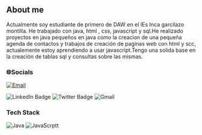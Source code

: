 
<!--
**JesusMadridPerez/JesusMadridPerez** is a ✨ _special_ ✨ repository because its `README.md` (this file) appears on your GitHub profile.

Here are some ideas to get you started:

- 🔭 I’m currently working on ...
- 🌱 I’m currently learning ...
- 👯 I’m looking to collaborate on ...
- 🤔 I’m looking for help with ...
- 💬 Ask me about ...
- 📫 How to reach me: ...
- 😄 Pronouns: ...
- ⚡ Fun fact: ...
-->

## About me
Actualmente soy estudiante de primero de DAW en el IEs Inca garcilazo montilla. He trabajado con java, html , css, javascript y sql.He realizado proyectos en java pequeños en java como la creacion de una pequeña agenda de contactos y trabajos de creación de paginas web con html y scc, actualemente estoy aprendiendo a usar javascript.Tengo una solida base en la creación de tablas sql y consultas sobre las mismas.

### 🌐Socials
[![Email](https://img.shields.io/badge/Email-EA4335?style=flat&logo=gmail&logoColor=white)](mailto:davidsanchezmoreno2103@ejemplo.com)

<div id="badges">
  <a href="»mailto:jmadridperez588@gmail.com">
    <a href="mailto:jmadridperez588@gmail.com"><a/>
  <img src="https://img.shields.io/badge/LinkedIn-blue?style=for-the-badge&logo=linkedin&logoColor=white" alt="LinkedIn Badge"/>
  
  <img src="https://img.shields.io/badge/Twitter-blue?style=for-the-badge&logo=twitter&logoColor=white" alt="Twitter Badge"/>
  <img src="https://img.shields.io/badge/Gmail-D14836?style=for-the-badge&logo=gmail&logoColor=white" alt="Gmail"/>
  
  
</div>

### Tech Stack
<div id="lenguajes">
  <img src="https://img.shields.io/badge/java-%23ED8B00.svg?style=for-the-badge&logo=openjdk&logoColor=white" alt="Java"/>
  <img src="https://img.shields.io/badge/javascript-%23323330.svg?style=for-the-badge&logo=javascript&logoColor=%23F7DF1E" alt="JavaScrptt"/>
  <img src=""/>
  
</div>





